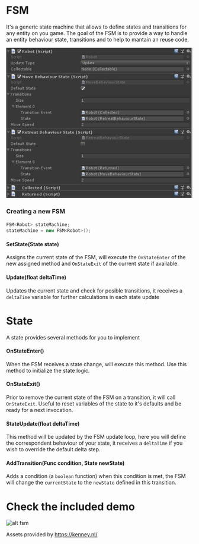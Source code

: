 # FSM

It's a generic state machine that allows to define states and transitions for any entity on you game. The goal of the FSM is to provide a way to handle an entity behaviour state, transitions and to help to mantain an reuse code.

![alt fsm](https://github.com/riktothepast/FSM/blob/master/fsm.png)

### Creating a new FSM

```C#
FSM<Robot> stateMachine;
stateMachine = new FSM<Robot>();
```
#### SetState(State<T> state)
Assigns the current state of the FSM, will execute the `OnStateEnter` of the new assigned method and `OnStateExit` of the current state if available.

#### Update(float deltaTime)
Updates the current state and check for posible transitions, it receives a `deltaTime` variable for further calculations in each state update

# State

A state provides several methods for you to implement

#### OnStateEnter()
When the FSM receives a state change, will execute this method. Use this method to initialize the state logic.

#### OnStateExit()
Prior to remove the current state of the FSM on a transition, it will call `OnStateExit`. Useful to reset variables of the state to it's defaults and be ready for a next invocation.

#### StateUpdate(float deltaTime)
This method will be updated by the FSM update loop, here you will define the correspondent behaviour of your state, it receives a `deltaTime` if you wish to override the default delta step.

#### AddTransition(Func<bool> condition, State<T> newState)
Adds a condition (a `boolean` function) when this condition is met, the FSM will change the `currentState` to the `newState` defined in this transition.


# Check the included demo
![alt fsm](https://github.com/riktothepast/FSM/blob/master/roboCollector.gif)

Assets provided by https://kenney.nl/
